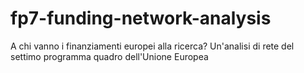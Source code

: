 # fp7-funding-network-analysis
A chi vanno i finanziamenti europei alla ricerca? Un'analisi di rete del settimo programma quadro dell'Unione Europea

